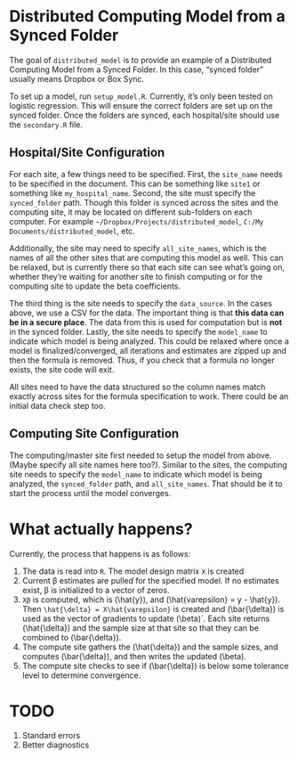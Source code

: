 
<!-- README.md is generated from README.Rmd. Please edit that file -->

# Distributed Computing Model from a Synced Folder

<!-- badges: start -->

<!-- badges: end -->

The goal of `distributed_model` is to provide an example of a
Distributed Computing Model from a Synced Folder. In this case, “synced
folder” usually means Dropbox or Box Sync.

To set up a model, run `setup_model.R`. Currently, it’s only been tested
on logistic regression. This will ensure the correct folders are set up
on the synced folder. Once the folders are synced, each hospital/site
should use the `secondary.R` file.

## Hospital/Site Configuration

For each site, a few things need to be specified. First, the `site_name`
needs to be specified in the document. This can be something like
`site1` or something like `my_hospital_name`. Second, the site must
specify the `synced_folder` path. Though this folder is synced across
the sites and the computing site, it may be located on different
sub-folders on each computer. For example
`~/Dropbox/Projects/distributed_model`, `C:/My
Documents/distributed_model`, etc.

Additionally, the site may need to specify `all_site_names`, which is
the names of all the other sites that are computing this model as well.
This can be relaxed, but is currently there so that each site can see
what’s going on, whether they’re waiting for another site to finish
computing or for the computing site to update the beta coefficients.

The third thing is the site needs to specify the `data_source`. In the
cases above, we use a CSV for the data. The important thing is that
**this data can be in a secure place**. The data from this is used for
computation but is **not** in the synced folder. Lastly, the site needs
to specify the `model_name` to indicate which model is being analyzed.
This could be relaxed where once a model is finalized/converged, all
iterations and estimates are zipped up and then the formula is removed.
Thus, if you check that a formula no longer exists, the site code will
exit.

All sites need to have the data structured so the column names match
exactly across sites for the formula specification to work. There could
be an initial data check step too.

## Computing Site Configuration

The computing/master site first needed to setup the model from above.
(Maybe specify all site names here too?). Similar to the sites, the
computing site needs to specify the `model_name` to indicate which model
is being analyzed, the `synced_folder` path, and `all_site_names`. That
should be it to start the process until the model converges.

# What actually happens?

Currently, the process that happens is as follows:

1.  The data is read into `R`. The model design matrix `X` is created
2.  Current β estimates are pulled for the specified model. If no
    estimates exist, β is initialized to a vector of zeros.
3.  `Xβ` is computed, which is \(\hat{y}\), and
    \(\hat{varepsilon} = y - \hat{y}\). Then `\hat{\delta} =
    X\hat{varepsilon}` is created and \(\bar{\delta}\) is used as the
    vector of gradients to update \(\beta\)\`. Each site returns
    \(\hat{\delta}\) and the sample size at that site so that they can
    be combined to \(\bar{\delta}\).
4.  The compute site gathers the \(\hat{\delta}\) and the sample sizes,
    and computes \(\bar{\delta}\), and then writes the updated
    \(\beta\).  
5.  The compute site checks to see if \(\bar{\delta}\) is below some
    tolerance level to determine convergence.

# TODO

1.  Standard errors
2.  Better diagnostics
